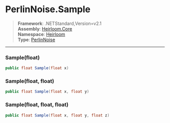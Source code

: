 # PerlinNoise.Sample

> **Framework**: .NETStandard,Version=v2.1  
> **Assembly**: [Heirloom.Core][0]  
> **Namespace**: [Heirloom][0]  
> **Type**: [PerlinNoise][1]  

--------------------------------------------------------------------------------

### Sample(float)

```cs
public float Sample(float x)
```

### Sample(float, float)

```cs
public float Sample(float x, float y)
```

### Sample(float, float, float)

```cs
public float Sample(float x, float y, float z)
```

[0]: ..\Heirloom.Core.md
[1]: Heirloom.PerlinNoise.md
